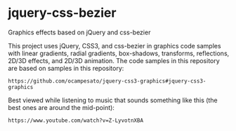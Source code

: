 # jquery-css-bezier
Graphics effects based on jQuery and css-bezier

This project uses jQuery, CSS3, and css-bezier in graphics code samples with linear gradients, radial gradients, box-shadows, transforms, reflections, 2D/3D effects, and 2D/3D animation. The code samples in this repository are based on samples in this repository: 
```
https://github.com/ocampesato/jquery-css3-graphics#jquery-css3-graphics
```
Best viewed while listening to music that sounds something like this (the best ones are around the mid-point):
```
https://www.youtube.com/watch?v=Z-LyvotnXBA
```
